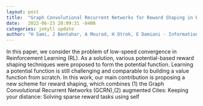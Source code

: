 ```yaml
---
layout: post
title:  "Graph Convolutional Recurrent Networks for Reward Shaping in Reinforcement Learning"
date:   2022-06-23 20:09:31 -0400
categories: jekyll update
author: "H Sami, J Bentahar, A Mourad, H Otrok, E Damiani - Information Sciences, 2022"
---
```

In this paper, we consider the problem of low-speed convergence in Reinforcement Learning (RL). As a solution, various potential-based reward shaping techniques were proposed to form the potential function. Learning a potential function is still challenging and comparable to building a value function from scratch. In this work, our main contribution is proposing a new scheme for reward shaping, which combines (1) the Graph Convolutional Recurrent Networks (GCRN),(2) augmented  Cites: Keeping your distance: Solving sparse reward tasks using self